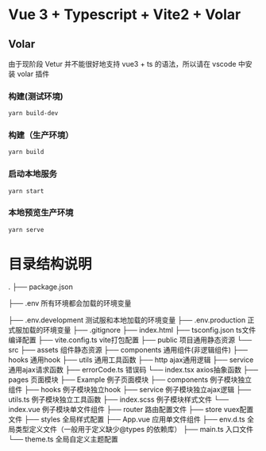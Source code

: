 # Vue 3 + Typescript + Vite2 + Volar

## Volar

由于现阶段 Vetur 并不能很好地支持 vue3 + ts 的语法，所以请在 vscode 中安装 volar 插件

### 构建(测试环境)

```bash
yarn build-dev
```

### 构建（生产环境）

```bash
yarn build
```

### 启动本地服务

```bash
yarn start
```

### 本地预览生产环境

```bash
yarn serve
```

# 目录结构说明

.
├── package.json

├── .env  所有环境都会加载的环境变量

├── .env.development  测试服和本地加载的环境变量
├── .env.production  正式服加载的环境变量
├── .gitignore
├── index.html
├── tsconfig.json  ts文件编译配置
├── vite.config.ts  vite打包配置
├── public  项目通用静态资源
└── src
    ├── assets  组件静态资源
    ├── components  通用组件(非逻辑组件)
    ├── hooks  通用hook
    ├── utils  通用工具函数
    ├── http  ajax通用逻辑
        ├── service  通用ajax请求函数
        ├── errorCode.ts  错误码
        └── index.tsx  axios抽象函数
    ├── pages  页面模块
        ├── Example  例子页面模块
            ├── components  例子模块独立组件
            ├── hooks  例子模块独立hook
            ├── service  例子模块独立ajax逻辑
            ├── utils.ts  例子模块独立工具函数
            ├── index.scss  例子模块样式文件
            └── index.vue  例子模块单文件组件
    ├── router  路由配置文件
    ├── store  vuex配置文件
    ├── styles  全局样式配置
    ├── App.vue  应用单文件组件
    ├── env.d.ts  全局类型定义文件（一般用于定义缺少@types 的依赖库）
    ├── main.ts  入口文件
    └── theme.ts  全局自定义主题配置
